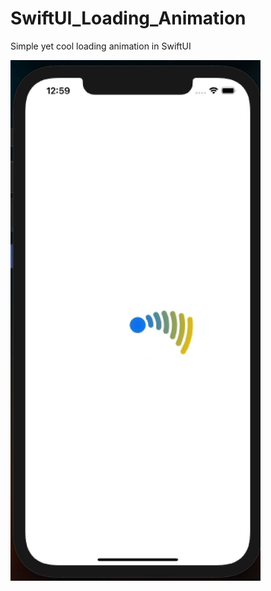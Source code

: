 # SwiftUI_Loading_Animation
Simple yet cool loading animation in SwiftUI

<img src="Images/loading_animation.gif" width="400">
